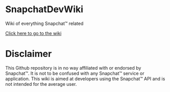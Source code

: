 # SnapchatDevWiki
Wiki of everything Snapchat™ related

[Click here to go to the wiki](https://github.com/cuonic/SnapchatWiki/wiki)

# Disclaimer

This Github repository is in no way affiliated with or endorsed by Snapchat™. It is not to be confused with any Snapchat™ service or application. This wiki is aimed at developers using the Snapchat™ API and is not intended for the average user.
